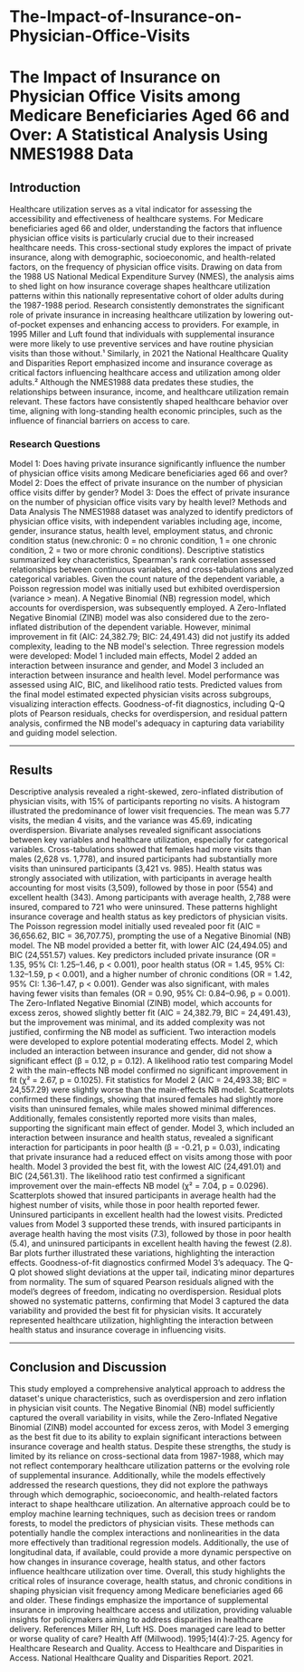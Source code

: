 # The-Impact-of-Insurance-on-Physician-Office-Visits

# The Impact of Insurance on Physician Office Visits among Medicare Beneficiaries Aged 66 and Over: A Statistical Analysis Using NMES1988 Data

## Introduction
Healthcare utilization serves as a vital indicator for assessing the accessibility and effectiveness of healthcare systems. For Medicare beneficiaries aged 66 and older, understanding the factors that influence physician office visits is particularly crucial due to their increased healthcare needs. This cross-sectional study explores the impact of private insurance, along with demographic, socioeconomic, and health-related factors, on the frequency of physician office visits. Drawing on data from the 1988 US National Medical Expenditure Survey (NMES), the analysis aims to shed light on how insurance coverage shapes healthcare utilization patterns within this nationally representative cohort of older adults during the 1987-1988 period.
Research consistently demonstrates the significant role of private insurance in increasing healthcare utilization by lowering out-of-pocket expenses and enhancing access to providers. For example, in 1995 Miller and Luft found that individuals with supplemental insurance were more likely to use preventive services and have routine physician visits than those without.¹ Similarly, in 2021 the National Healthcare Quality and Disparities Report emphasized income and insurance coverage as critical factors influencing healthcare access and utilization among older adults.² Although the NMES1988 data predates these studies, the relationships between insurance, income, and healthcare utilization remain relevant. These factors have consistently shaped healthcare behavior over time, aligning with long-standing health economic principles, such as the influence of financial barriers on access to care. 
### Research Questions
Model 1: Does having private insurance significantly influence the number of physician office visits among Medicare beneficiaries aged 66 and over?
Model 2: Does the effect of private insurance on the number of physician office visits differ by gender?
Model 3: Does the effect of private insurance on the number of physician office visits vary by health level?
Methods and Data Analysis
The NMES1988 dataset was analyzed to identify predictors of physician office visits, with independent variables including age, income, gender, insurance status, health level, employment status, and chronic condition status (new.chronic: 0 = no chronic condition, 1 = one chronic condition, 2 = two or more chronic conditions). Descriptive statistics summarized key characteristics, Spearman's rank correlation assessed relationships between continuous variables, and cross-tabulations analyzed categorical variables.
Given the count nature of the dependent variable, a Poisson regression model was initially used but exhibited overdispersion (variance > mean). A Negative Binomial (NB) regression model, which accounts for overdispersion, was subsequently employed. A Zero-Inflated Negative Binomial (ZINB) model was also considered due to the zero-inflated distribution of the dependent variable. However, minimal improvement in fit (AIC: 24,382.79; BIC: 24,491.43) did not justify its added complexity, leading to the NB model's selection.
Three regression models were developed: Model 1 included main effects, Model 2 added an interaction between insurance and gender, and Model 3 included an interaction between insurance and health level. Model performance was assessed using AIC, BIC, and likelihood ratio tests. Predicted values from the final model estimated expected physician visits across subgroups, visualizing interaction effects.
Goodness-of-fit diagnostics, including Q-Q plots of Pearson residuals, checks for overdispersion, and residual pattern analysis, confirmed the NB model's adequacy in capturing data variability and guiding model selection.

---
## Results
Descriptive analysis revealed a right-skewed, zero-inflated distribution of physician visits, with 15% of participants reporting no visits. A histogram illustrated the predominance of lower visit frequencies. The mean was 5.77 visits, the median 4 visits, and the variance was 45.69, indicating overdispersion.
Bivariate analyses revealed significant associations between key variables and healthcare utilization, especially for categorical variables. Cross-tabulations showed that females had more visits than males (2,628 vs. 1,778), and insured participants had substantially more visits than uninsured participants (3,421 vs. 985). Health status was strongly associated with utilization, with participants in average health accounting for most visits (3,509), followed by those in poor (554) and excellent health (343). Among participants with average health, 2,788 were insured, compared to 721 who were uninsured. These patterns highlight insurance coverage and health status as key predictors of physician visits.
The Poisson regression model initially used revealed poor fit (AIC = 36,656.62, BIC = 36,707.75), prompting the use of a Negative Binomial (NB) model. The NB model provided a better fit, with lower AIC (24,494.05) and BIC (24,551.57) values. Key predictors included private insurance (OR = 1.35, 95% CI: 1.25–1.46, p < 0.001), poor health status (OR = 1.45, 95% CI: 1.32–1.59, p < 0.001), and a higher number of chronic conditions (OR = 1.42, 95% CI: 1.36–1.47, p < 0.001). Gender was also significant, with males having fewer visits than females (OR = 0.90, 95% CI: 0.84–0.96, p = 0.001). The Zero-Inflated Negative Binomial (ZINB) model, which accounts for excess zeros, showed slightly better fit (AIC = 24,382.79, BIC = 24,491.43), but the improvement was minimal, and its added complexity was not justified, confirming the NB model as sufficient.
Two interaction models were developed to explore potential moderating effects. Model 2, which included an interaction between insurance and gender, did not show a significant effect (β = 0.12, p = 0.12). A likelihood ratio test comparing Model 2 with the main-effects NB model confirmed no significant improvement in fit (χ² = 2.67, p = 0.1025). Fit statistics for Model 2 (AIC = 24,493.38; BIC = 24,557.29) were slightly worse than the main-effects NB model. Scatterplots confirmed these findings, showing that insured females had slightly more visits than uninsured females, while males showed minimal differences. Additionally, females consistently reported more visits than males, supporting the significant main effect of gender.
Model 3, which included an interaction between insurance and health status, revealed a significant interaction for participants in poor health (β = -0.21, p = 0.03), indicating that private insurance had a reduced effect on visits among those with poor health. Model 3 provided the best fit, with the lowest AIC (24,491.01) and BIC (24,561.31). The likelihood ratio test confirmed a significant improvement over the main-effects NB model (χ² = 7.04, p = 0.0296). Scatterplots showed that insured participants in average health had the highest number of visits, while those in poor health reported fewer. Uninsured participants in excellent health had the lowest visits. Predicted values from Model 3 supported these trends, with insured participants in average health having the most visits (7.3), followed by those in poor health (5.4), and uninsured participants in excellent health having the fewest (2.8). Bar plots further illustrated these variations, highlighting the interaction effects.
Goodness-of-fit diagnostics confirmed Model 3’s adequacy. The Q-Q plot showed slight deviations at the upper tail, indicating minor departures from normality. The sum of squared Pearson residuals aligned with the model’s degrees of freedom, indicating no overdispersion. Residual plots showed no systematic patterns, confirming that Model 3 captured the data variability and provided the best fit for physician visits. It accurately represented healthcare utilization, highlighting the interaction between health status and insurance coverage in influencing visits.

---
## Conclusion and Discussion

This study employed a comprehensive analytical approach to address the dataset's unique characteristics, such as overdispersion and zero inflation in physician visit counts. The Negative Binomial (NB) model sufficiently captured the overall variability in visits, while the Zero-Inflated Negative Binomial (ZINB) model accounted for excess zeros, with Model 3 emerging as the best fit due to its ability to explain significant interactions between insurance coverage and health status. Despite these strengths, the study is limited by its reliance on cross-sectional data from 1987-1988, which may not reflect contemporary healthcare utilization patterns or the evolving role of supplemental insurance. Additionally, while the models effectively addressed the research questions, they did not explore the pathways through which demographic, socioeconomic, and health-related factors interact to shape healthcare utilization.
An alternative approach could be to employ machine learning techniques, such as decision trees or random forests, to model the predictors of physician visits. These methods can potentially handle the complex interactions and nonlinearities in the data more effectively than traditional regression models. Additionally, the use of longitudinal data, if available, could provide a more dynamic perspective on how changes in insurance coverage, health status, and other factors influence healthcare utilization over time.
Overall, this study highlights the critical roles of insurance coverage, health status, and chronic conditions in shaping physician visit frequency among Medicare beneficiaries aged 66 and older. These findings emphasize the importance of supplemental insurance in improving healthcare access and utilization, providing valuable insights for policymakers aiming to address disparities in healthcare delivery.
References
Miller RH, Luft HS. Does managed care lead to better or worse quality of care? Health Aff (Millwood). 1995;14(4):7-25.
Agency for Healthcare Research and Quality. Access to Healthcare and Disparities in Access. National Healthcare Quality and Disparities Report. 2021.

